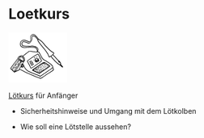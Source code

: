 # Loetkurs
![loet](https://github.com/frankyhub/png/blob/master/loet.png)

[Lötkurs](https://github.com/frankyhub/Loetkurs/blob/master/L%C3%B6tkurs%20V2.pdf) für Anfänger 

- Sicherheitshinweise und Umgang mit dem Lötkolben

- Wie soll eine Lötstelle aussehen?

